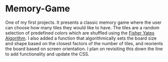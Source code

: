 # Memory-Game

One of my first projects. It presents a classic memory game where the user can choose how many tiles they would like to have.
The tiles are a random selection of predefined colors which are shuffled using the [Fisher Yates Algorithm](https://en.wikipedia.org/wiki/Fisher%E2%80%93Yates_shuffle).
I also added a function that algorithmically sets the board size and shape based on the closest factors of the number of tiles,
and reorients the board based on screen orientation.
I plan on revisiting this down the line to add functionality and update the CSS.
